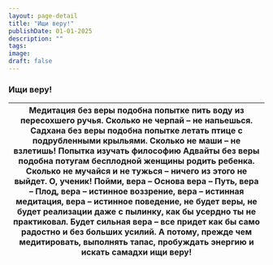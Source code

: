 ```yaml
---
layout: page-detail
title: "Ищи веру!"
publishDate: 01-01-2025
description: ""
tags:
image:
draft: false
---
```


### Ищи веру!

| Медитация без веры подобна попытке пить воду  из пересохшего ручья. Сколько не черпай – не напьешься. Садхана без веры подобна попытке летать птице  с подрубленными крыльями. Сколько не маши – не взлетишь! Попытка изучать философию Адвайты без веры  подобна потугам бесплодной женщины родить ребенка. Сколько не мучайся и не тужься – ничего из этого не выйдет. О, ученик! Пойми, вера – Основа  вера – Путь,  вера – Плод, вера – истинное воззрение,  вера – истинная медитация,  вера – истинное поведение, не будет веры, не будет реализации даже с пылинку,  как бы усердно ты не практиковал. Будет сильная вера – все придет как бы само  радостно и без больших усилий. А потому, прежде чем медитировать, выполнять тапас,  пробуждать энергию и искать самадхи  ищи веру! |
| --------------------------------------------------------------------------------------------------------------------------------------------------------------------------------------------------------------------------------------------------------------------------------------------------------------------------------------------------------------------------------------------------------------------------------------------------------------------------------------------------------------------------------------------------------------------------------------------------------------------------------------------------------------------------------------------------------------------------------------------------------------------------------------------- |
  
  
